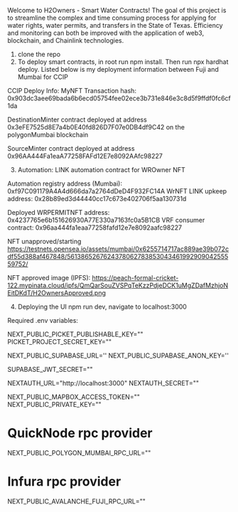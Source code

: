 Welcome to H2Owners - Smart Water Contracts!
The goal of this project is to streamline the complex and time consuming process for applying for water rights, water permits, and transfers in the State of Texas. Efficiency and monitoring can both be improved with the application of web3, blockchain, and Chainlink technologies.


1. clone the repo
2. To deploy smart contracts, in root run npm install. Then run npx hardhat deploy. Listed below is my deployment information between Fuji and Mumbai for CCIP


CCIP Deploy Info: MyNFT Transaction hash: 0x903dc3aee69bada6b6ecd05754fee02ece3b731e846e3c8d5f9ffdf0fc6cf1da

DestinationMinter contract deployed at address 0x3eFE7525d8E7a4b0E40fd826D7F07e0DB4df9C42 on the polygonMumbai blockchain

SourceMinter contract deployed at address 0x96AA444Fa1eaA77258FAFd12E7e8092AAfc98227



3. Automation:
LINK automation contract for WROwner NFT

Automation registry address (Mumbai): 0xf97C091179A4A4d666da7a2764dDeD4F932FC14A
WrNFT LINK upkeep address: 0x28b89ed3d44440cc17c673e402706f5aa130731d

Deployed WRPERMITNFT address: 0x4237765e6b151626930A77E330a7163fc0a5B1CB
VRF consumer contract: 0x96aa444fa1eaa77258fafd12e7e8092aafc98227

NFT unapproved/starting
https://testnets.opensea.io/assets/mumbai/0x6255714717ac889ae39b072cdf55d388af467848/561386526762437806278385304346199290904255559752/

NFT approved image (IPFS): https://peach-formal-cricket-122.mypinata.cloud/ipfs/QmQarSouZVSPqTeKzzPdjeDCK1uMgZDafMzhjoNEitDKdT/H2OwnersApproved.png


4. Deploying the UI
    npm run dev, navigate to localhost:3000





Required .env variables:


NEXT_PUBLIC_PICKET_PUBLISHABLE_KEY=""
PICKET_PROJECT_SECRET_KEY=""

NEXT_PUBLIC_SUPABASE_URL=''
NEXT_PUBLIC_SUPABASE_ANON_KEY=''

SUPABASE_JWT_SECRET=""

NEXTAUTH_URL="http://localhost:3000"
NEXTAUTH_SECRET=""

NEXT_PUBLIC_MAPBOX_ACCESS_TOKEN=""
NEXT_PUBLIC_PRIVATE_KEY=""


# QuickNode rpc provider
NEXT_PUBLIC_POLYGON_MUMBAI_RPC_URL=""

# Infura rpc provider
NEXT_PUBLIC_AVALANCHE_FUJI_RPC_URL=""